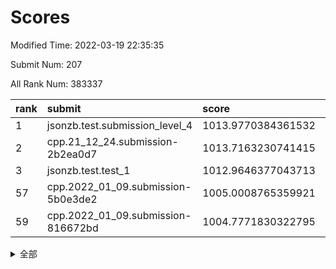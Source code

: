 # Scores

Modified Time: 2022-03-19 22:35:35

Submit Num: 207

All Rank Num: 383337

| rank |               submit               |       score        |       sigma        | pk_num |
| :--- | :--------------------------------- | :----------------- | :----------------- | :----- |
| 1    | jsonzb.test.submission_level_4     | 1013.9770384361532 | 0.7989335750723447 | 7403   |
| 2    | cpp.21_12_24.submission-2b2ea0d7   | 1013.7163230741415 | 0.7902415573876689 | 7409   |
| 3    | jsonzb.test.test_1                 | 1012.9646377043713 | 0.7979072774192635 | 7407   |
| 57   | cpp.2022_01_09.submission-5b0e3de2 | 1005.0008765359921 | 0.7184017047289375 | 7410   |
| 59   | cpp.2022_01_09.submission-816672bd | 1004.7771830322795 | 0.724321346403907  | 7403   |


<details>
<summary>全部</summary>

| rank |                 submit                 |       score        |       sigma        | pk_num |
| :--- | :------------------------------------- | :----------------- | :----------------- | :----- |
| 1    | jsonzb.test.submission_level_4         | 1013.9770384361532 | 0.7989335750723447 | 7403   |
| 2    | cpp.21_12_24.submission-2b2ea0d7       | 1013.7163230741415 | 0.7902415573876689 | 7409   |
| 3    | jsonzb.test.test_1                     | 1012.9646377043713 | 0.7979072774192635 | 7407   |
| 4    | gobigger.level_3.submission_level_3_46 | 1012.048097450866  | 0.782712202077089  | 7408   |
| 5    | gobigger.level_3.submission_level_3_43 | 1011.6145506217296 | 0.7600615336277008 | 7413   |
| 6    | gobigger.level_3.submission_level_3_44 | 1011.1779701747624 | 0.7765376931734836 | 7407   |
| 7    | gobigger.level_3.submission_level_3_20 | 1011.069967489728  | 0.7525710932613606 | 7411   |
| 8    | gobigger.level_3.submission_level_3_40 | 1011.0295563738663 | 0.775309650663123  | 7404   |
| 9    | gobigger.level_3.submission_level_3_28 | 1010.9077108246751 | 0.8120177414816611 | 7413   |
| 10   | gobigger.level_3.submission_level_3_25 | 1010.8133457341693 | 0.763149431737908  | 7406   |
| 11   | gobigger.level_3.submission_level_3_49 | 1010.7631024307904 | 0.7843829865415424 | 7407   |
| 12   | gobigger.level_3.submission_level_3_1  | 1010.7161681521858 | 0.7682832740236746 | 7404   |
| 13   | gobigger.level_3.submission_level_3_15 | 1010.7104111232842 | 0.7672576073894047 | 7412   |
| 14   | gobigger.level_3.submission_level_3_33 | 1010.7079229226673 | 0.747097629602039  | 7404   |
| 15   | gobigger.level_3.submission_level_3_21 | 1010.6953398377437 | 0.7714127444399493 | 7410   |
| 16   | gobigger.level_3.submission_level_3_42 | 1010.6734116950904 | 0.7605283185151781 | 7405   |
| 17   | gobigger.level_3.submission_level_3_6  | 1010.5575473297914 | 0.7672898095802869 | 7409   |
| 18   | gobigger.level_3.submission_level_3_5  | 1010.5510472997164 | 0.7621536806996719 | 7406   |
| 19   | gobigger.level_3.submission_level_3_36 | 1010.5167757362154 | 0.7633733338639705 | 7405   |
| 20   | gobigger.level_3.submission_level_3_29 | 1010.5038680654798 | 0.7513981354965719 | 7408   |
| 21   | gobigger.level_3.submission_level_3_37 | 1010.4310290586191 | 0.7568623458570188 | 7404   |
| 22   | gobigger.level_3.submission_level_3_14 | 1010.3968476966694 | 0.7579639633511983 | 7406   |
| 23   | gobigger.level_3.submission_level_3_19 | 1010.270996272745  | 0.751545386338761  | 7410   |
| 24   | gobigger.level_3.submission_level_3_3  | 1010.0726857053772 | 0.7713222627785484 | 7405   |
| 25   | gobigger.level_3.submission_level_3_0  | 1010.0323661157213 | 0.7319577128586903 | 7409   |
| 26   | gobigger.level_3.submission_level_3_16 | 1010.0129948004933 | 0.7509453330029837 | 7416   |
| 27   | gobigger.level_3.submission_level_3_27 | 1009.9715962042674 | 0.7539911681538692 | 7409   |
| 28   | gobigger.level_3.submission_level_3_45 | 1009.9268021357518 | 0.756172920317442  | 7403   |
| 29   | gobigger.level_3.submission_level_3_7  | 1009.8880467326269 | 0.7735500830398366 | 7409   |
| 30   | gobigger.level_3.submission_level_3_34 | 1009.784386053657  | 0.7707152972148338 | 7411   |
| 31   | gobigger.level_3.submission_level_3_30 | 1009.7761082587215 | 0.7563532984790208 | 7405   |
| 32   | gobigger.level_3.submission_level_3_4  | 1009.7731153181977 | 0.7419557751238814 | 7404   |
| 33   | gobigger.level_3.submission_level_3_35 | 1009.6101691131892 | 0.7335088064113003 | 7406   |
| 34   | gobigger.level_3.submission_level_3_38 | 1009.5938084004459 | 0.7317440288403386 | 7413   |
| 35   | gobigger.level_3.submission_level_3_32 | 1009.5558973634514 | 0.7505269535758443 | 7406   |
| 36   | gobigger.level_3.submission_level_3_47 | 1009.5457286024447 | 0.7676790134357855 | 7410   |
| 37   | gobigger.level_3.submission_level_3_31 | 1009.4221490237921 | 0.7603422181825585 | 7403   |
| 38   | gobigger.level_3.submission_level_3_24 | 1009.4141173868495 | 0.7735668597299588 | 7410   |
| 39   | gobigger.level_3.submission_level_3_26 | 1009.4073280766697 | 0.7488337375585138 | 7403   |
| 40   | gobigger.level_3.submission_level_3_41 | 1009.3413116693894 | 0.7489053307079157 | 7404   |
| 41   | gobigger.level_3.submission_level_3_17 | 1009.3190602858931 | 0.7523638527205289 | 7413   |
| 42   | gobigger.level_3.submission_level_3_18 | 1009.310653638072  | 0.7406494186045738 | 7404   |
| 43   | gobigger.level_3.submission_level_3_23 | 1009.2385006225402 | 0.7533065574866977 | 7412   |
| 44   | gobigger.level_3.submission_level_3_22 | 1009.2105433189549 | 0.736607396972019  | 7410   |
| 45   | gobigger.level_3.submission_level_3_12 | 1009.1946652811362 | 0.7513122397488095 | 7408   |
| 46   | gobigger.level_3.submission_level_3_10 | 1009.1161129044731 | 0.7421029032016564 | 7407   |
| 47   | gobigger.level_3.submission_level_3_48 | 1008.9384114468054 | 0.7553964622617121 | 7402   |
| 48   | gobigger.level_3.submission_level_3_8  | 1008.840069171586  | 0.7466260286769528 | 7414   |
| 49   | gobigger.level_3.submission_level_3_13 | 1008.7892939263395 | 0.7442188047497096 | 7412   |
| 50   | gobigger.level_3.submission_level_3_9  | 1008.7115942111592 | 0.7686689019734048 | 7407   |
| 51   | gobigger.level_3.submission_level_3_2  | 1008.5983878268539 | 0.7661468741260841 | 7406   |
| 52   | gobigger.level_3.submission_level_3_39 | 1008.5217580800336 | 0.7311005088451323 | 7413   |
| 53   | gobigger.level_3.submission_level_3_11 | 1008.4961759752754 | 0.7436283444261064 | 7409   |
| 54   | gobigger.level_1.submission_level_1_39 | 1005.6003409586021 | 0.7416887112527927 | 7412   |
| 55   | gobigger.level_1.submission_level_1_25 | 1005.1900509087022 | 0.721944988435096  | 7412   |
| 56   | gobigger.level_1.submission_level_1_3  | 1005.0308817000827 | 0.7198936417381551 | 7407   |
| 57   | cpp.2022_01_09.submission-5b0e3de2     | 1005.0008765359921 | 0.7184017047289375 | 7410   |
| 58   | gobigger.level_1.submission_level_1_46 | 1004.8376305126201 | 0.7181949885285113 | 7402   |
| 59   | cpp.2022_01_09.submission-816672bd     | 1004.7771830322795 | 0.724321346403907  | 7403   |
| 60   | gobigger.level_1.submission_level_1_16 | 1004.6877994316087 | 0.7224988464002955 | 7409   |
| 61   | gobigger.level_1.submission_level_1_43 | 1004.6822630851402 | 0.7211458714736598 | 7408   |
| 62   | gobigger.level_1.submission_level_1_48 | 1004.5219122312833 | 0.7203186957972979 | 7410   |
| 63   | gobigger.level_1.submission_level_1_45 | 1004.3894098626959 | 0.7182519542394202 | 7410   |
| 64   | gobigger.level_1.submission_level_1_29 | 1004.3268392857261 | 0.7315999820256399 | 7406   |
| 65   | gobigger.level_1.submission_level_1_7  | 1004.3062991825283 | 0.7228581710367382 | 7409   |
| 66   | gobigger.level_1.submission_level_1_41 | 1004.2849102676382 | 0.7257282182379613 | 7402   |
| 67   | gobigger.level_1.submission_level_1_13 | 1004.0115759781    | 0.7059047963660958 | 7407   |
| 68   | gobigger.level_1.submission_level_1_23 | 1003.9817699703652 | 0.7214569543279873 | 7407   |
| 69   | gobigger.level_1.submission_level_1_32 | 1003.8920078354387 | 0.709148415854139  | 7408   |
| 70   | gobigger.level_1.submission_level_1_36 | 1003.867219000731  | 0.7170514114154045 | 7405   |
| 71   | gobigger.level_1.submission_level_1_5  | 1003.8483072066006 | 0.7098314494012077 | 7409   |
| 72   | gobigger.level_1.submission_level_1_35 | 1003.8024756094256 | 0.720192444496657  | 7398   |
| 73   | gobigger.level_1.submission_level_1_14 | 1003.7886797278927 | 0.7189217267817092 | 7404   |
| 74   | gobigger.level_1.submission_level_1_0  | 1003.6046305848064 | 0.7226971262262524 | 7408   |
| 75   | gobigger.level_1.submission_level_1_49 | 1003.5363517258213 | 0.7130528519820297 | 7408   |
| 76   | gobigger.level_1.submission_level_1_1  | 1003.3963794455481 | 0.7147436761800372 | 7405   |
| 77   | gobigger.level_1.submission_level_1_38 | 1003.3874461373745 | 0.7129950105830338 | 7407   |
| 78   | gobigger.level_1.submission_level_1_30 | 1003.2580435675321 | 0.7185364056740827 | 7409   |
| 79   | gobigger.level_1.submission_level_1_18 | 1003.2033311635565 | 0.7247513204538824 | 7408   |
| 80   | gobigger.level_1.submission_level_1_28 | 1003.2013220330258 | 0.7156613838107878 | 7409   |
| 81   | gobigger.level_1.submission_level_1_47 | 1003.1297972485949 | 0.7107668127734107 | 7409   |
| 82   | gobigger.level_1.submission_level_1_21 | 1003.1283252949336 | 0.7114721054576948 | 7406   |
| 83   | gobigger.level_1.submission_level_1_2  | 1003.0782456275255 | 0.7169627462836277 | 7411   |
| 84   | gobigger.level_1.submission_level_1_22 | 1003.074740316099  | 0.707859282147401  | 7404   |
| 85   | gobigger.level_1.submission_level_1_33 | 1003.0704537635952 | 0.7123910315105264 | 7405   |
| 86   | gobigger.level_1.submission_level_1_27 | 1003.0304928167517 | 0.7242686324999514 | 7409   |
| 87   | gobigger.level_1.submission_level_1_42 | 1002.9689218319178 | 0.7154894468980816 | 7405   |
| 88   | gobigger.level_1.submission_level_1_34 | 1002.8964094568603 | 0.7240611632289489 | 7405   |
| 89   | gobigger.level_1.submission_level_1_20 | 1002.8610693045206 | 0.7107260190656671 | 7409   |
| 90   | gobigger.level_1.submission_level_1_40 | 1002.8445728061592 | 0.7138606924775067 | 7408   |
| 91   | gobigger.level_1.submission_level_1_10 | 1002.6589334418738 | 0.7111310623841561 | 7405   |
| 92   | gobigger.level_1.submission_level_1_44 | 1002.6296831135868 | 0.71327694688016   | 7413   |
| 93   | gobigger.level_1.submission_level_1_24 | 1002.4887340119916 | 0.710694317076169  | 7409   |
| 94   | gobigger.level_1.submission_level_1_6  | 1002.4786987684809 | 0.7141194963139216 | 7406   |
| 95   | gobigger.level_1.submission_level_1_8  | 1002.3972937927144 | 0.7103938269003317 | 7414   |
| 96   | gobigger.level_1.submission_level_1_12 | 1002.2736701484263 | 0.7118895566480411 | 7405   |
| 97   | gobigger.level_1.submission_level_1_37 | 1002.208346701759  | 0.7042825677011221 | 7409   |
| 98   | gobigger.level_1.submission_level_1_15 | 1002.2069626164778 | 0.7091841970130445 | 7412   |
| 99   | gobigger.level_1.submission_level_1_4  | 1002.178852810283  | 0.7304045114686505 | 7411   |
| 100  | gobigger.level_1.submission_level_1_17 | 1002.1140974762498 | 0.7210289569457892 | 7399   |
| 101  | gobigger.level_1.submission_level_1_19 | 1002.0648926114435 | 0.7047922195157919 | 7406   |
| 102  | gobigger.level_1.submission_level_1_31 | 1002.0592844295074 | 0.7146910468924026 | 7411   |
| 103  | gobigger.level_1.submission_level_1_9  | 1002.0565870681751 | 0.7074063471616961 | 7402   |
| 104  | gobigger.level_1.submission_level_1_11 | 1001.82619890488   | 0.7062316622463813 | 7408   |
| 105  | gobigger.level_1.submission_level_1_26 | 1001.6709096841411 | 0.7199666633659894 | 7403   |
| 106  | gobigger.random.submission_random_46   | 997.6173845564637  | 0.7054432744914079 | 7414   |
| 107  | gobigger.random.submission_random_22   | 997.5795830651922  | 0.7022975892059597 | 7412   |
| 108  | gobigger.random.submission_random_5    | 997.2227113960911  | 0.7220312834465511 | 7405   |
| 109  | gobigger.random.submission_random_8    | 997.0621460841185  | 0.703117884630769  | 7408   |
| 110  | gobigger.random.submission_random_36   | 997.0317188106162  | 0.7137678045836415 | 7408   |
| 111  | gobigger.random.submission_random_16   | 996.8014276789097  | 0.7118726694548075 | 7403   |
| 112  | gobigger.random.submission_random_17   | 996.6556589367771  | 0.6975073371968044 | 7403   |
| 113  | gobigger.random.submission_random_28   | 996.561684331496   | 0.7035404504950279 | 7404   |
| 114  | gobigger.random.submission_random_9    | 996.5556182888939  | 0.698548705182315  | 7406   |
| 115  | gobigger.random.submission_random_13   | 996.5499634235701  | 0.7188895610236927 | 7404   |
| 116  | gobigger.random.submission_random_45   | 996.5091740080825  | 0.7059510991502941 | 7404   |
| 117  | gobigger.random.submission_random_37   | 996.4954559329424  | 0.7152368700406125 | 7408   |
| 118  | gobigger.random.submission_random_33   | 996.3995318008975  | 0.6949671095168632 | 7414   |
| 119  | gobigger.random.submission_random_26   | 996.3900094903101  | 0.7141211773936785 | 7410   |
| 120  | gobigger.random.submission_random_49   | 996.388804954714   | 0.7126997937665617 | 7407   |
| 121  | gobigger.random.submission_random_3    | 996.3698782041964  | 0.7041737165256092 | 7408   |
| 122  | gobigger.random.submission_random_0    | 996.2985662079594  | 0.7121615310078415 | 7410   |
| 123  | gobigger.random.submission_random_1    | 996.2752169126647  | 0.6987613046897798 | 7409   |
| 124  | gobigger.random.submission_random_7    | 996.2234900393552  | 0.7054322808192163 | 7409   |
| 125  | gobigger.random.submission_random_20   | 996.2224471474091  | 0.7095898258671731 | 7410   |
| 126  | gobigger.random.submission_random_32   | 996.2086409799302  | 0.7065493155327773 | 7411   |
| 127  | gobigger.random.submission_random_38   | 996.1585540868133  | 0.7208397747494775 | 7405   |
| 128  | gobigger.random.submission_random_2    | 996.0223723444576  | 0.7108356021425882 | 7414   |
| 129  | gobigger.random.submission_random_25   | 995.9854135466728  | 0.7088792613429404 | 7408   |
| 130  | gobigger.random.submission_random_19   | 995.9781921595363  | 0.7171165403836142 | 7411   |
| 131  | gobigger.random.submission_random_23   | 995.9744482248465  | 0.718682705271251  | 7409   |
| 132  | gobigger.random.submission_random_11   | 995.9486225411794  | 0.7165088808409525 | 7412   |
| 133  | gobigger.random.submission_random_47   | 995.820503517243   | 0.7204210225779966 | 7405   |
| 134  | gobigger.random.submission_random_39   | 995.8001272382822  | 0.7325400584651576 | 7407   |
| 135  | gobigger.random.submission_random_34   | 995.7794774551353  | 0.7028477288445979 | 7402   |
| 136  | gobigger.random.submission_random_18   | 995.7655738520451  | 0.7132399607053634 | 7404   |
| 137  | gobigger.random.submission_random_31   | 995.7105670506103  | 0.7121304411075267 | 7405   |
| 138  | gobigger.random.submission_random_43   | 995.6829301058417  | 0.7180424783490031 | 7404   |
| 139  | gobigger.random.submission_random_12   | 995.5994656144595  | 0.7200787030634548 | 7409   |
| 140  | gobigger.random.submission_random_40   | 995.5799025834519  | 0.7245087915132101 | 7407   |
| 141  | gobigger.random.submission_random_41   | 995.5577358912468  | 0.6977395463580668 | 7407   |
| 142  | gobigger.random.submission_random_27   | 995.5336409875215  | 0.7087766482183694 | 7411   |
| 143  | gobigger.random.submission_random_6    | 995.4840645709507  | 0.6995304117285522 | 7404   |
| 144  | gobigger.random.submission_random_42   | 995.4237867238584  | 0.7157996414420932 | 7402   |
| 145  | gobigger.random.submission_random_21   | 995.3885515234659  | 0.7278456272951588 | 7413   |
| 146  | gobigger.random.submission_random_29   | 995.321767109532   | 0.7024737508709913 | 7408   |
| 147  | gobigger.random.submission_random_15   | 995.2398636957112  | 0.7263842868854877 | 7407   |
| 148  | gobigger.random.submission_random_30   | 995.2282007551674  | 0.7136094610426655 | 7409   |
| 149  | gobigger.random.submission_random_24   | 995.223195263837   | 0.7226279984471045 | 7413   |
| 150  | gobigger.random.submission_random_44   | 995.0495783220692  | 0.7238798817628378 | 7401   |
| 151  | gobigger.random.submission_random_14   | 994.9092020660012  | 0.712319468642047  | 7404   |
| 152  | gobigger.random.submission_random_10   | 994.8563962695785  | 0.7238225403623005 | 7403   |
| 153  | gobigger.random.submission_random_48   | 994.8152170835756  | 0.7178423603051755 | 7411   |
| 154  | gobigger.random.submission_random_4    | 994.7298165726651  | 0.7262217292102625 | 7410   |
| 155  | gobigger.random.submission_random_35   | 994.5030635716159  | 0.720537930306393  | 7409   |
| 156  | gobigger.level_2.submission_level_2_30 | 993.7108283723513  | 0.7350839752570753 | 7406   |
| 157  | gobigger.level_2.submission_level_2_45 | 993.656832784067   | 0.7407641848324278 | 7406   |
| 158  | gobigger.level_2.submission_level_2_19 | 993.6468862507963  | 0.7485651894400557 | 7407   |
| 159  | gobigger.level_2.submission_level_2_28 | 993.4553167711658  | 0.72928417667001   | 7410   |
| 160  | gobigger.level_2.submission_level_2_22 | 993.3518410386475  | 0.7373675026667403 | 7412   |
| 161  | gobigger.level_2.submission_level_2_39 | 993.1008863248909  | 0.7420501564601321 | 7408   |
| 162  | gobigger.level_2.submission_level_2_23 | 992.8957432070769  | 0.7345059480028874 | 7408   |
| 163  | gobigger.level_2.submission_level_2_10 | 992.785532434668   | 0.7332441453982136 | 7407   |
| 164  | gobigger.level_2.submission_level_2_49 | 992.7046742056017  | 0.7403537918768446 | 7409   |
| 165  | gobigger.level_2.submission_level_2_8  | 992.6856391564182  | 0.7320502362120742 | 7406   |
| 166  | gobigger.level_2.submission_level_2_34 | 992.6808671274017  | 0.762169744984679  | 7405   |
| 167  | gobigger.level_2.submission_level_2_21 | 992.6651270590742  | 0.73435779037706   | 7399   |
| 168  | gobigger.level_2.submission_level_2_9  | 992.652908162422   | 0.7520202928717311 | 7407   |
| 169  | gobigger.level_2.submission_level_2_33 | 992.6344748591339  | 0.739751673884327  | 7407   |
| 170  | gobigger.level_2.submission_level_2_20 | 992.5423743377872  | 0.7379189294816622 | 7406   |
| 171  | gobigger.level_2.submission_level_2_5  | 992.5255193332908  | 0.7472809097194801 | 7401   |
| 172  | gobigger.level_2.submission_level_2_38 | 992.4940074983247  | 0.7502747590659543 | 7407   |
| 173  | gobigger.level_2.submission_level_2_35 | 992.4738583087671  | 0.7364020510905833 | 7409   |
| 174  | gobigger.level_2.submission_level_2_37 | 992.470154462291   | 0.7582336681588926 | 7406   |
| 175  | gobigger.level_2.submission_level_2_46 | 992.3882079257316  | 0.749309441324954  | 7405   |
| 176  | gobigger.level_2.submission_level_2_26 | 992.3674939971174  | 0.7439374197848154 | 7409   |
| 177  | gobigger.level_2.submission_level_2_42 | 992.2693997799794  | 0.724622774538204  | 7404   |
| 178  | gobigger.level_2.submission_level_2_40 | 992.2358517605425  | 0.731312673108804  | 7411   |
| 179  | gobigger.level_2.submission_level_2_18 | 992.234727487545   | 0.7577670263407202 | 7410   |
| 180  | gobigger.level_2.submission_level_2_13 | 992.2235624011203  | 0.7316564000569727 | 7408   |
| 181  | gobigger.level_2.submission_level_2_48 | 992.1668160735483  | 0.7453781578952701 | 7406   |
| 182  | gobigger.level_2.submission_level_2_1  | 992.0985697664044  | 0.7268296356181009 | 7410   |
| 183  | gobigger.level_2.submission_level_2_4  | 992.0697654717686  | 0.7328401679550044 | 7410   |
| 184  | gobigger.level_2.submission_level_2_29 | 992.0266672643012  | 0.7517738713104075 | 7404   |
| 185  | gobigger.level_2.submission_level_2_15 | 991.9883172264826  | 0.7602104329613126 | 7408   |
| 186  | gobigger.level_2.submission_level_2_11 | 991.9093514259058  | 0.7307756030624599 | 7407   |
| 187  | gobigger.level_2.submission_level_2_16 | 991.8749878317105  | 0.7679388712134971 | 7409   |
| 188  | gobigger.level_2.submission_level_2_17 | 991.706033659012   | 0.7509804057583631 | 7410   |
| 189  | gobigger.level_2.submission_level_2_43 | 991.6343793382143  | 0.7438923827240461 | 7411   |
| 190  | gobigger.level_2.submission_level_2_32 | 991.5848995213574  | 0.7563360436471483 | 7405   |
| 191  | gobigger.level_2.submission_level_2_41 | 991.5622961362137  | 0.7360328308463601 | 7414   |
| 192  | gobigger.level_2.submission_level_2_6  | 991.5518958177519  | 0.7400882404047627 | 7407   |
| 193  | gobigger.level_2.submission_level_2_31 | 991.4956805505656  | 0.736441538691096  | 7402   |
| 194  | gobigger.level_2.submission_level_2_7  | 991.4749328846216  | 0.7594147809802596 | 7401   |
| 195  | gobigger.level_2.submission_level_2_25 | 991.4081666349074  | 0.7596629229783349 | 7406   |
| 196  | gobigger.level_2.submission_level_2_2  | 991.4005130241197  | 0.7571358454501421 | 7414   |
| 197  | gobigger.level_2.submission_level_2_47 | 991.3726140285705  | 0.7417736840724429 | 7405   |
| 198  | gobigger.level_2.submission_level_2_3  | 991.1851549825772  | 0.753323988256992  | 7403   |
| 199  | gobigger.level_2.submission_level_2_0  | 991.1282132631835  | 0.751698429323831  | 7406   |
| 200  | gobigger.level_2.submission_level_2_44 | 991.0194370481731  | 0.7756573178502078 | 7406   |
| 201  | gobigger.level_2.submission_level_2_36 | 990.9316568439461  | 0.7333707371367035 | 7406   |
| 202  | gobigger.level_2.submission_level_2_14 | 990.8559199043594  | 0.7584622232032054 | 7412   |
| 203  | gobigger.level_2.submission_level_2_12 | 990.7677011127157  | 0.7643203056712365 | 7403   |
| 204  | gobigger.level_2.submission_level_2_24 | 990.7056327435378  | 0.7830718689245016 | 7412   |
| 205  | gobigger.level_2.submission_level_2_27 | 989.9156200192455  | 0.774134460979592  | 7411   |
| 206  | gobigger.none.submission_none_0        | 976.9580788414197  | 1.3646786036392047 | 7413   |
| 207  | gobigger.none.submission_none_1        | 974.8878948823411  | 1.593522759354148  | 7406   |

</details>